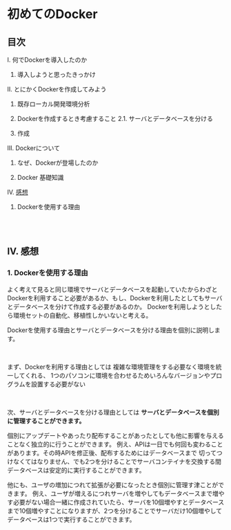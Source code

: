 # 初めてのDocker

## 目次

Ⅰ. 何でDockerを導入したのか

1. 導入しようと思ったきっかけ

Ⅱ. とにかくDockerを作成してみよう

1. 既存ローカル開発環境分析

2. Dockerを作成するとき考慮すること
2.1. サーバとデータベースを分ける

3. 作成

Ⅲ. Dockerについて

1. なぜ、Dockerが登場したのか

2. Docker 基礎知識

Ⅳ. [感想](#ⅳ-感想)

1. Dockerを使用する理由

</br>
</br>

## Ⅳ. 感想

### 1. Dockerを使用する理由

よく考えて見ると同じ環境でサーバとデータベースを起動していたからわざとDockerを利用すること必要があるか、もし、Dockerを利用したとしてもサーバとデータベースを分けて作成する必要があるのか。
Dockerを利用しようとしたら環境セットの自動化、移植性しかいないと考える。

Dockerを使用する理由とサーバとデータベースを分ける理由を個別に説明します。

</br>

まず、Dockerを利用する理由としては
複雑な環境管理をする必要なく環境を統一してくれる、
1つのパソコンに環境を合わせるためいろんなバージョンやプログラムを設置する必要がない

</br>

次、サーバとデータベースを分ける理由としては
**サーバとデータベースを個別に管理することができます。**

個別にアップデートやあったり配布することがあったとしても他に影響を与えることなく独立的に行うことができます。
例え、APIは一日でも何回も変わることがあります。その時APIを修正後、配布するためにはデータベースまで
切ってつけなくてはなりません、でも2つを分けることでサーバコンテイナを交換する間データベースは安定的に実行することができます。

他にも、ユーザの増加につれて拡張が必要になったとき個別に管理す津ことができます。
例え、ユーザが増えるにつれサーバを増やしてもデータベースまで増やす必要がない場合一緒に作成されていたら、サーバを10個増やすとデータベースまで10個増やすことになりますが、2つを分けることでサーバだけ10個増やしてデータベースは1つで実行することができます。
